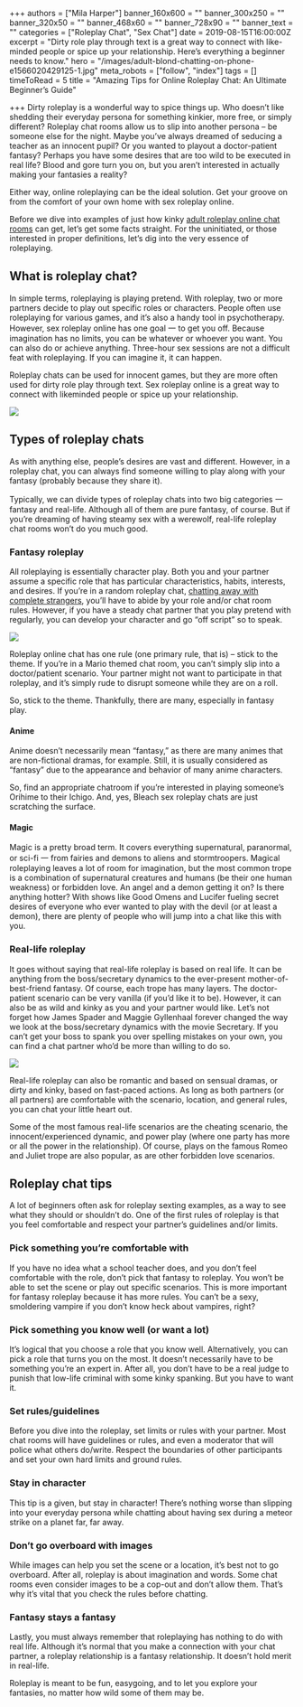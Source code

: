 +++
authors = ["Mila Harper"]
banner_160x600 = ""
banner_300x250 = ""
banner_320x50 = ""
banner_468x60 = ""
banner_728x90 = ""
banner_text = ""
categories = ["Roleplay Chat", "Sex Chat"]
date = 2019-08-15T16:00:00Z
excerpt = "Dirty role play through text is a great way to connect with like-minded people or spice up your relationship. Here’s everything a beginner needs to know."
hero = "/images/adult-blond-chatting-on-phone-e1566020429125-1.jpg"
meta_robots = ["follow", "index"]
tags = []
timeToRead = 5
title = "Amazing Tips for Online Roleplay Chat: An Ultimate Beginner’s Guide"

+++
Dirty roleplay is a wonderful way to spice things up. Who doesn’t like shedding their everyday persona for something kinkier, more free, or simply different? Roleplay chat rooms allow us to slip into another persona – be someone else for the night. Maybe you’ve always dreamed of seducing a teacher as an innocent pupil? Or you wanted to playout a doctor-patient fantasy? Perhaps you have some desires that are too wild to be executed in real life? Blood and gore turn you on, but you aren’t interested in actually making your fantasies a reality?

Either way, online roleplaying can be the ideal solution. Get your groove on from the comfort of your own home with sex roleplay online.

Before we dive into examples of just how kinky [adult roleplay online chat rooms](https://isexychat.com/chatrooms/roleplay-chat/ "Chatrooms - Roleplay Chat") can get, let’s get some facts straight. For the uninitiated, or those interested in proper definitions, let’s dig into the very essence of roleplaying.

## What is roleplay chat?

In simple terms, roleplaying is playing pretend. With roleplay, two or more partners decide to play out specific roles or characters. People often use roleplaying for various games, and it’s also a handy tool in psychotherapy. However, sex roleplay online has one goal 一 to get you off. Because imagination has no limits, you can be whatever or whoever you want. You can also do or achieve anything. Three-hour sex sessions are not a difficult feat with roleplaying. If you can imagine it, it can happen.

Roleplay chats can be used for innocent games, but they are more often used for dirty role play through text. Sex roleplay online is a great way to connect with likeminded people or spice up your relationship.

![](/images/Ask-Wise-Questions-in-Online-Chat-e1560010298646.jpg)

## Types of roleplay chats

As with anything else, people’s desires are vast and different. However, in a roleplay chat, you can always find someone willing to play along with your fantasy (probably because they share it).

Typically, we can divide types of roleplay chats into two big categories 一 fantasy and real-life. Although all of them are pure fantasy, of course. But if you’re dreaming of having steamy sex with a werewolf, real-life roleplay chat rooms won’t do you much good.

### Fantasy roleplay

All roleplaying is essentially character play. Both you and your partner assume a specific role that has particular characteristics, habits, interests, and desires. If you’re in a random roleplay chat, [chatting away with complete strangers](/online-random-chat-with-strangers/ "Online Random Chat With Strangers"), you’ll have to abide by your role and/or chat room rules. However, if you have a steady chat partner that you play pretend with regularly, you can develop your character and go “off script” so to speak.

![](/images/Fantasy-Roleplay-Chat-e1566020773890.jpg)

Roleplay online chat has one rule (one primary rule, that is) – stick to the theme. If you’re in a Mario themed chat room, you can’t simply slip into a doctor/patient scenario. Your partner might not want to participate in that roleplay, and it’s simply rude to disrupt someone while they are on a roll.

So, stick to the theme. Thankfully, there are many, especially in fantasy play.

#### Anime

Anime doesn’t necessarily mean “fantasy,” as there are many animes that are non-fictional dramas, for example. Still, it is usually considered as “fantasy” due to the appearance and behavior of many anime characters.

So, find an appropriate chatroom if you’re interested in playing someone’s Orihime to their Ichigo. And, yes, Bleach sex roleplay chats are just scratching the surface.

#### Magic

Magic is a pretty broad term. It covers everything supernatural, paranormal, or sci-fi 一 from fairies and demons to aliens and stormtroopers. Magical roleplaying leaves a lot of room for imagination, but the most common trope is a combination of supernatural creatures and humans (be their one human weakness) or forbidden love. An angel and a demon getting it on? Is there anything hotter? With shows like Good Omens and Lucifer fueling secret desires of everyone who ever wanted to play with the devil (or at least a demon), there are plenty of people who will jump into a chat like this with you.

### Real-life roleplay

It goes without saying that real-life roleplay is based on real life. It can be anything from the boss/secretary dynamics to the ever-present mother-of-best-friend fantasy. Of course, each trope has many layers. The doctor-patient scenario can be very vanilla (if you’d like it to be). However, it can also be as wild and kinky as you and your partner would like. Let’s not forget how James Spader and Maggie Gyllenhaal forever changed the way we look at the boss/secretary dynamics with the movie Secretary. If you can’t get your boss to spank you over spelling mistakes on your own, you can find a chat partner who’d be more than willing to do so.

![](/images/Dirty-Roleplay-in-Real-Life-e1566020961198.jpg)

Real-life roleplay can also be romantic and based on sensual dramas, or dirty and kinky, based on fast-paced actions. As long as both partners (or all partners) are comfortable with the scenario, location, and general rules, you can chat your little heart out.

Some of the most famous real-life scenarios are the cheating scenario, the innocent/experienced dynamic, and power play (where one party has more or all the power in the relationship). Of course, plays on the famous Romeo and Juliet trope are also popular, as are other forbidden love scenarios.

## Roleplay chat tips

A lot of beginners often ask for roleplay sexting examples, as a way to see what they should or shouldn’t do. One of the first rules of roleplay is that you feel comfortable and respect your partner’s guidelines and/or limits.

### Pick something you’re comfortable with

If you have no idea what a school teacher does, and you don’t feel comfortable with the role, don’t pick that fantasy to roleplay. You won’t be able to set the scene or play out specific scenarios. This is more important for fantasy roleplay because it has more rules. You can’t be a sexy, smoldering vampire if you don’t know heck about vampires, right?

### Pick something you know well (or want a lot)

It’s logical that you choose a role that you know well. Alternatively, you can pick a role that turns you on the most. It doesn’t necessarily have to be something you’re an expert in. After all, you don’t have to be a real judge to punish that low-life criminal with some kinky spanking. But you have to want it.

### Set rules/guidelines

Before you dive into the roleplay, set limits or rules with your partner. Most chat rooms will have guidelines or rules, and even a moderator that will police what others do/write. Respect the boundaries of other participants and set your own hard limits and ground rules.

### Stay in character

This tip is a given, but stay in character! There’s nothing worse than slipping into your everyday persona while chatting about having sex during a meteor strike on a planet far, far away.

### Don’t go overboard with images

While images can help you set the scene or a location, it’s best not to go overboard. After all, roleplay is about imagination and words. Some chat rooms even consider images to be a cop-out and don’t allow them. That’s why it’s vital that you check the rules before chatting.

### Fantasy stays a fantasy

Lastly, you must always remember that roleplaying has nothing to do with real life. Although it’s normal that you make a connection with your chat partner, a roleplay relationship is a fantasy relationship. It doesn’t hold merit in real-life.

Roleplay is meant to be fun, easygoing, and to let you explore your fantasies, no matter how wild some of them may be.